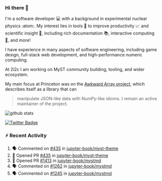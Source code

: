 ### Hi there 👋 

I'm a software developer 💻 with a background in experimental nuclear physics :atom:. My interest lies in tools :wrench: to improve productivity :chart_with_upwards_trend: and scientific insight :telescope:, including rich documentation 📚, interactive computing 🧮, and more! 

I have experience in many aspects of software engineering, including game design, full-stack web development, and high-performance numeric computing. 

At 2i2c I am working on MyST community building, tooling, and wider ecosystem. 

My main focus at Princeton was on the [Awkward Array project](awkward-array.org/), which describes itself as a library that can 
> manipulate JSON-like data with NumPy-like idioms. I remain an active maintainer of the project. 

![github stats](https://github-readme-stats.vercel.app/api?username=agoose77&show_icons=true&hide_rank=true&hide_title=true&bg_color=30,e76445,904e95&text_color=efe3ec&icon_color=efe3ec)
<!--
**agoose77/agoose77** is a ✨ _special_ ✨ repository because its `README.md` (this file) appears on your GitHub profile.

Here are some ideas to get you started:

- 🔭 I’m currently working on ...
- 🌱 I’m currently learning ...
- 👯 I’m looking to collaborate on ...
- 🤔 I’m looking for help with ...
- 💬 Ask me about ...
- 📫 How to reach me: ...
- 😄 Pronouns: ...
- ⚡ Fun fact: ...
-->

[![Twitter Badge](https://img.shields.io/twitter/follow/agoose77?style=flat-square&logo=Twitter&logoColor=white&color=cornflowerblue)](https://twitter.com/agoose77)

### :zap: Recent Activity

<!--START_SECTION:activity-->
1. 🗣 Commented on [#435](https://github.com/jupyter-book/myst-theme/pull/435#issuecomment-2250464024) in [jupyter-book/myst-theme](https://github.com/jupyter-book/myst-theme)
2. 💪 Opened PR [#435](https://github.com/jupyter-book/myst-theme/pull/435) in [jupyter-book/myst-theme](https://github.com/jupyter-book/myst-theme)
3. 💪 Opened PR [#1413](https://github.com/jupyter-book/mystmd/pull/1413) in [jupyter-book/mystmd](https://github.com/jupyter-book/mystmd)
4. 🗣 Commented on [#1262](https://github.com/jupyter-book/mystmd/pull/1262#issuecomment-2250107283) in [jupyter-book/mystmd](https://github.com/jupyter-book/mystmd)
5. 🗣 Commented on [#1245](https://github.com/jupyter-book/mystmd/issues/1245#issuecomment-2250104687) in [jupyter-book/mystmd](https://github.com/jupyter-book/mystmd)
<!--END_SECTION:activity-->
